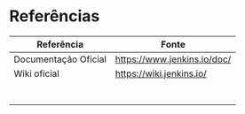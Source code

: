 # Referências

| Referência           | Fonte                       |
| -------------------- | --------------------------- |
| Documentação Oficial | https://www.jenkins.io/doc/ |
| Wiki oficial         | https://wiki.jenkins.io/    |
|                      |                             |
|                      |                             |
|                      |                             |
|                      |                             |
|                      |                             |
|                      |                             |
|                      |                             |

